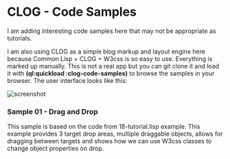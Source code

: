# CLOG - Code Samples

I am adding interesting code samples here that may not be appropriate as tutorials.  

I am also using CLOG as a simple blog markup and layout engine here because Common Lisp + CLOG + W3css is so easy to use.  Everything is marked up manually.  This is not a real app but you can git clone it and load it with **(ql:quickload :clog-code-samples)** to browse the samples in your browser.  The user interface looks like this:

![screenshot](https://github.com/aykaramba/clog-code-samples/assets/16431651/cef7faaa-1586-4676-8aed-e1ac0350da4f)


### Sample 01 - Drag and Drop

This sample is based on the code from 18-tutorial.lisp example. This example provides 3 target drop areas, multiple draggable objects, allows for dragging between targets and shows how we can use W3css classes to change object properties on drop. 


